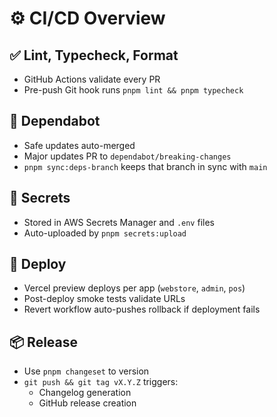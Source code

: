 # ⚙️ CI/CD Overview

## ✅ Lint, Typecheck, Format

- GitHub Actions validate every PR
- Pre-push Git hook runs `pnpm lint && pnpm typecheck`

## 🔁 Dependabot

- Safe updates auto-merged
- Major updates PR to `dependabot/breaking-changes`
- `pnpm sync:deps-branch` keeps that branch in sync with `main`

## 🔐 Secrets

- Stored in AWS Secrets Manager and `.env` files
- Auto-uploaded by `pnpm secrets:upload`

## 🔄 Deploy

- Vercel preview deploys per app (`webstore`, `admin`, `pos`)
- Post-deploy smoke tests validate URLs
- Revert workflow auto-pushes rollback if deployment fails

## 📦 Release

- Use `pnpm changeset` to version
- `git push && git tag vX.Y.Z` triggers:
  - Changelog generation
  - GitHub release creation